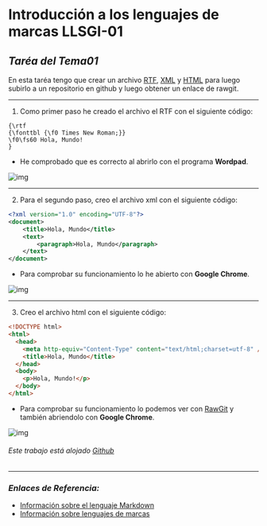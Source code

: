 # Introducción a los lenguajes de marcas LLSGI-01

## *Taréa del Tema01*

En esta taréa tengo que crear un archivo [RTF](https://es.wikipedia.org/wiki/Rich_Text_Format "rtf wikipedia"), [XML](https://es.wikipedia.org/wiki/Extensible_Markup_Language "xml wikipedia") y [HTML](https://es.wikipedia.org/wiki/HTML "html wikipedia") para luego subirlo a un repositorio en github y luego obtener un enlace de rawgit.

---

1) Como primer paso he creado el archivo el RTF con el siguiente código:

```
{\rtf
{\fonttbl {\f0 Times New Roman;}} 
\f0\fs60 Hola, Mundo! 
}
```

* He comprobado que es correcto al abrirlo con el programa **Wordpad**.

![img](https://i.imgur.com/aLxuoCD.png "RTF Wordpad")

---

2) Para el segundo paso, creo el archivo xml con el siguiente código:

```xml
<?xml version="1.0" encoding="UTF-8"?>
<document>
	<title>Hola, Mundo</title>
	<text>
		<paragraph>Hola, Mundo</paragraph>
	</text>
</document>
```
* Para comprobar su funcionamiento lo he abierto con **Google Chrome**.

![img](https://i.imgur.com/yYazMcZ.png "Chrome")

---
3) Creo el archivo html con el siguiente código:

```html
<!DOCTYPE html>
<html>
  <head>
    <meta http-equiv="Content-Type" content="text/html;charset=utf-8" />
    <title>Hola, Mundo</title>
  </head>
  <body>
    <p>Hola, Mundo!</p>
  </body>
</html>
```
* Para comprobar su funcionamiento lo podemos ver con [RawGit](https://rawgit.com/v4nnig/ASIR_LMSGI/master/tema01/holamundo.html "hola mundo") y también abriendolo con **Google Chrome**.

![img](https://i.imgur.com/MXPjYbJ.png "Chrome")

###### *Este trabajo está alojado [Github](https://github.com/v4nnig/ASIR_LMSGI/blob/master/tema01/holamundo.html)*

---
### *Enlaces de Referencia:*

* [Información sobre el lenguaje Markdown](https://es.wikipedia.org/wiki/Markdown "markdown wikipedia")
* [Información sobre lenguajes de marcas](https://es.wikipedia.org/wiki/Lenguaje_de_marcado "lenguaje de marcas wikipedia")
